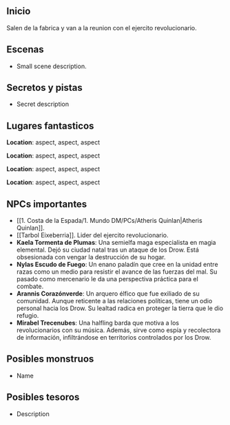 ## Inicio

Salen de la fabrica y van a la reunion con el ejercito revolucionario.

## Escenas

- Small scene description.

## Secretos y pistas

- Secret description

## Lugares fantasticos

**Location**: aspect, aspect, aspect

**Location**: aspect, aspect, aspect

**Location**: aspect, aspect, aspect

**Location**: aspect, aspect, aspect

## NPCs importantes

- [[1. Costa de la Espada/1. Mundo DM/PCs/Atheris Quinlan|Atheris Quinlan]]. 
- [[Tarbol Eixeberria]]. Lider del ejercito revolucionario.
- **Kaela Tormenta de Plumas**: Una semielfa maga especialista en magia elemental. Dejó su ciudad natal tras un ataque de los Drow. Está obsesionada con vengar la destrucción de su hogar.
- **Nylas Escudo de Fuego**: Un enano paladín que cree en la unidad entre razas como un medio para resistir el avance de las fuerzas del mal. Su pasado como mercenario le da una perspectiva práctica para el combate.
- **Arannis Corazónverde**: Un arquero élfico que fue exiliado de su comunidad. Aunque reticente a las relaciones políticas, tiene un odio personal hacia los Drow. Su lealtad radica en proteger la tierra que le dio refugio.
- **Mirabel Trecenubes**: Una halfling barda que motiva a los revolucionarios con su música. Además, sirve como espía y recolectora de información, infiltrándose en territorios controlados por los Drow.
## Posibles monstruos

- Name

## Posibles tesoros

- Description